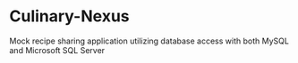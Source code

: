 # Culinary-Nexus
Mock recipe sharing application utilizing database access with both MySQL and Microsoft SQL Server
